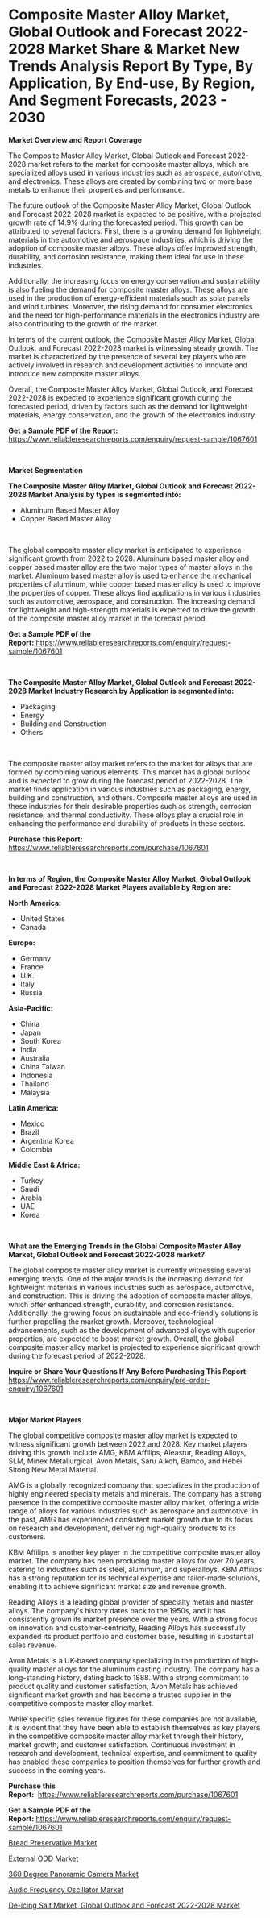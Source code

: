 <p><h1>Composite Master Alloy Market, Global Outlook and Forecast 2022-2028 Market Share & Market New Trends Analysis Report By Type, By Application, By End-use, By Region, And Segment Forecasts, 2023 - 2030</h1></p><p><strong>Market Overview and Report Coverage</strong></p>
<p><p>The Composite Master Alloy Market, Global Outlook and Forecast 2022-2028 market refers to the market for composite master alloys, which are specialized alloys used in various industries such as aerospace, automotive, and electronics. These alloys are created by combining two or more base metals to enhance their properties and performance.</p><p>The future outlook of the Composite Master Alloy Market, Global Outlook and Forecast 2022-2028 market is expected to be positive, with a projected growth rate of 14.9% during the forecasted period. This growth can be attributed to several factors. First, there is a growing demand for lightweight materials in the automotive and aerospace industries, which is driving the adoption of composite master alloys. These alloys offer improved strength, durability, and corrosion resistance, making them ideal for use in these industries.</p><p>Additionally, the increasing focus on energy conservation and sustainability is also fueling the demand for composite master alloys. These alloys are used in the production of energy-efficient materials such as solar panels and wind turbines. Moreover, the rising demand for consumer electronics and the need for high-performance materials in the electronics industry are also contributing to the growth of the market.</p><p>In terms of the current outlook, the Composite Master Alloy Market, Global Outlook, and Forecast 2022-2028 market is witnessing steady growth. The market is characterized by the presence of several key players who are actively involved in research and development activities to innovate and introduce new composite master alloys.</p><p>Overall, the Composite Master Alloy Market, Global Outlook, and Forecast 2022-2028 is expected to experience significant growth during the forecasted period, driven by factors such as the demand for lightweight materials, energy conservation, and the growth of the electronics industry.</p></p>
<p><strong>Get a Sample PDF of the Report:</strong> <a href="https://www.reliableresearchreports.com/enquiry/request-sample/1067601">https://www.reliableresearchreports.com/enquiry/request-sample/1067601</a></p>
<p>&nbsp;</p>
<p><strong>Market Segmentation</strong></p>
<p><strong>The Composite Master Alloy Market, Global Outlook and Forecast 2022-2028 Market Analysis by types is segmented into:</strong></p>
<p><ul><li>Aluminum Based Master Alloy</li><li>Copper Based Master Alloy</li></ul></p>
<p>&nbsp;</p>
<p><p>The global composite master alloy market is anticipated to experience significant growth from 2022 to 2028. Aluminum based master alloy and copper based master alloy are the two major types of master alloys in the market. Aluminum based master alloy is used to enhance the mechanical properties of aluminum, while copper based master alloy is used to improve the properties of copper. These alloys find applications in various industries such as automotive, aerospace, and construction. The increasing demand for lightweight and high-strength materials is expected to drive the growth of the composite master alloy market in the forecast period.</p></p>
<p><strong>Get a Sample PDF of the Report:</strong>&nbsp;<a href="https://www.reliableresearchreports.com/enquiry/request-sample/1067601">https://www.reliableresearchreports.com/enquiry/request-sample/1067601</a></p>
<p>&nbsp;</p>
<p><strong>The Composite Master Alloy Market, Global Outlook and Forecast 2022-2028 Market Industry Research by Application is segmented into:</strong></p>
<p><ul><li>Packaging</li><li>Energy</li><li>Building and Construction</li><li>Others</li></ul></p>
<p>&nbsp;</p>
<p><p>The composite master alloy market refers to the market for alloys that are formed by combining various elements. This market has a global outlook and is expected to grow during the forecast period of 2022-2028. The market finds application in various industries such as packaging, energy, building and construction, and others. Composite master alloys are used in these industries for their desirable properties such as strength, corrosion resistance, and thermal conductivity. These alloys play a crucial role in enhancing the performance and durability of products in these sectors.</p></p>
<p><strong>Purchase this Report:</strong>&nbsp; <a href="https://www.reliableresearchreports.com/purchase/1067601">https://www.reliableresearchreports.com/purchase/1067601</a></p>
<p>&nbsp;</p>
<p><strong>In terms of Region, the Composite Master Alloy Market, Global Outlook and Forecast 2022-2028 Market Players available by Region are:</strong></p>
<p>
    <p> <strong> North America: </strong>
        <ul>
            <li>United States</li>
            <li>Canada</li>
        </ul>
        </p> 
    <p> <strong> Europe: </strong>
        <ul>
            <li>Germany</li>
            <li>France</li>
            <li>U.K.</li>
            <li>Italy</li>
            <li>Russia</li>
        </ul>
        </p> 
    <p> <strong> Asia-Pacific: </strong>
        <ul>
            <li>China</li>
            <li>Japan</li>
            <li>South Korea</li>
            <li>India</li>
            <li>Australia</li>
            <li>China Taiwan</li>
            <li>Indonesia</li>
            <li>Thailand</li>
            <li>Malaysia</li>
        </ul>
        </p> 
    <p> <strong> Latin America: </strong>
        <ul>
            <li>Mexico</li>
            <li>Brazil</li>
            <li>Argentina Korea</li>
            <li>Colombia</li>
        </ul>
        </p> 
    <p> <strong> Middle East & Africa: </strong>
        <ul>
            <li>Turkey</li>
            <li>Saudi</li>
            <li>Arabia</li>
            <li>UAE</li>
            <li>Korea</li>
        </ul>
    </p>
    </p>
<p>&nbsp;</p>
<p><strong>What are the Emerging Trends in the Global Composite Master Alloy Market, Global Outlook and Forecast 2022-2028 market?</strong></p>
<p><p>The global composite master alloy market is currently witnessing several emerging trends. One of the major trends is the increasing demand for lightweight materials in various industries such as aerospace, automotive, and construction. This is driving the adoption of composite master alloys, which offer enhanced strength, durability, and corrosion resistance. Additionally, the growing focus on sustainable and eco-friendly solutions is further propelling the market growth. Moreover, technological advancements, such as the development of advanced alloys with superior properties, are expected to boost market growth. Overall, the global composite master alloy market is projected to experience significant growth during the forecast period of 2022-2028.</p></p>
<p><strong>Inquire or Share Your Questions If Any Before Purchasing This Report</strong>- <a href="https://www.reliableresearchreports.com/enquiry/pre-order-enquiry/1067601">https://www.reliableresearchreports.com/enquiry/pre-order-enquiry/1067601</a></p>
<p>&nbsp;</p>
<p><strong>Major Market Players</strong></p>
<p><p>The global competitive composite master alloy market is expected to witness significant growth between 2022 and 2028. Key market players driving this growth include AMG, KBM Affilips, Aleastur, Reading Alloys, SLM, Minex Metallurgical, Avon Metals, Saru Aikoh, Bamco, and Hebei Sitong New Metal Material.</p><p>AMG is a globally recognized company that specializes in the production of highly engineered specialty metals and minerals. The company has a strong presence in the competitive composite master alloy market, offering a wide range of alloys for various industries such as aerospace and automotive. In the past, AMG has experienced consistent market growth due to its focus on research and development, delivering high-quality products to its customers.</p><p>KBM Affilips is another key player in the competitive composite master alloy market. The company has been producing master alloys for over 70 years, catering to industries such as steel, aluminum, and superalloys. KBM Affilips has a strong reputation for its technical expertise and tailor-made solutions, enabling it to achieve significant market size and revenue growth.</p><p>Reading Alloys is a leading global provider of specialty metals and master alloys. The company's history dates back to the 1950s, and it has consistently grown its market presence over the years. With a strong focus on innovation and customer-centricity, Reading Alloys has successfully expanded its product portfolio and customer base, resulting in substantial sales revenue.</p><p>Avon Metals is a UK-based company specializing in the production of high-quality master alloys for the aluminum casting industry. The company has a long-standing history, dating back to 1888. With a strong commitment to product quality and customer satisfaction, Avon Metals has achieved significant market growth and has become a trusted supplier in the competitive composite master alloy market.</p><p>While specific sales revenue figures for these companies are not available, it is evident that they have been able to establish themselves as key players in the competitive composite master alloy market through their history, market growth, and customer satisfaction. Continuous investment in research and development, technical expertise, and commitment to quality has enabled these companies to position themselves for further growth and success in the coming years.</p></p>
<p><strong>Purchase this Report:</strong>&nbsp;&nbsp;<a href="https://www.reliableresearchreports.com/purchase/1067601">https://www.reliableresearchreports.com/purchase/1067601</a></p>
<p></p>
<p><strong>Get a Sample PDF of the Report:</strong>&nbsp;<a href="https://www.reliableresearchreports.com/enquiry/request-sample/1067601">https://www.reliableresearchreports.com/enquiry/request-sample/1067601</a></p>
<p><p><a href="https://www.reportprime.com/bread-preservative-r6645">Bread Preservative Market</a></p><p><a href="https://medium.com/@suryayadavrp23/external-odd-market-size-growth-forecast-2023-2030-a1123876d86f">External ODD Market</a></p><p><a href="https://medium.com/@klrahulrp23/360-degree-panoramic-camera-market-size-growth-forecast-2023-2030-9a3e5c176ee0">360 Degree Panoramic Camera Market</a></p><p><a href="https://www.linkedin.com/pulse/audio-frequency-oscillator-market-challenges-opportunities-growth-ikhmc/">Audio Frequency Oscillator Market</a></p><p><a href="https://github.com/GroverBarry/Market-Research-Report-List-1/blob/main/de-icing-salt-market-global-outlook-and-forecast-2022-2028-market.md">De-icing Salt Market, Global Outlook and Forecast 2022-2028 Market</a></p></p>